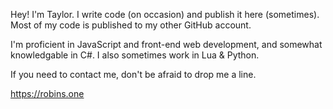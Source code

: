Hey! I'm Taylor. I write code (on occasion) and publish it here (sometimes). Most of my code is published to my other GitHub account.

I'm proficient in JavaScript and front-end web development, and somewhat knowledgable in C#. I also sometimes work in Lua & Python.

If you need to contact me, don't be afraid to drop me a line.

https://robins.one
